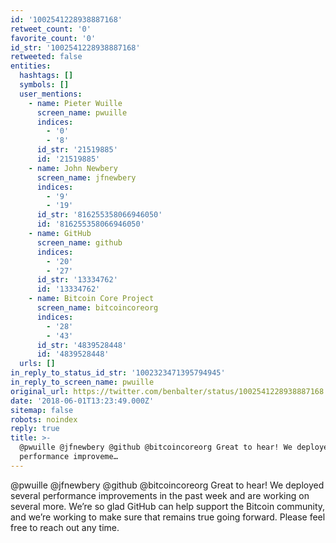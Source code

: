 ```yaml
---
id: '1002541228938887168'
retweet_count: '0'
favorite_count: '0'
id_str: '1002541228938887168'
retweeted: false
entities:
  hashtags: []
  symbols: []
  user_mentions:
    - name: Pieter Wuille
      screen_name: pwuille
      indices:
        - '0'
        - '8'
      id_str: '21519885'
      id: '21519885'
    - name: John Newbery
      screen_name: jfnewbery
      indices:
        - '9'
        - '19'
      id_str: '816255358066946050'
      id: '816255358066946050'
    - name: GitHub
      screen_name: github
      indices:
        - '20'
        - '27'
      id_str: '13334762'
      id: '13334762'
    - name: Bitcoin Core Project
      screen_name: bitcoincoreorg
      indices:
        - '28'
        - '43'
      id_str: '4839528448'
      id: '4839528448'
  urls: []
in_reply_to_status_id_str: '1002323471395794945'
in_reply_to_screen_name: pwuille
original_url: https://twitter.com/benbalter/status/1002541228938887168
date: '2018-06-01T13:23:49.000Z'
sitemap: false
robots: noindex
reply: true
title: >-
  @pwuille @jfnewbery @github @bitcoincoreorg Great to hear! We deployed several
  performance improveme…
---
```


@pwuille @jfnewbery @github @bitcoincoreorg Great to hear! We deployed several performance improvements in the past week and are working on several more. We’re so glad GitHub can help support the Bitcoin community, and we’re working to make sure that remains true going forward. Please feel free to reach out any time.
